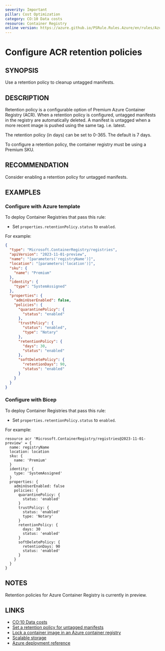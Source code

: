 ```yaml
---
severity: Important
pillar: Cost Optimization
category: CO:10 Data costs
resource: Container Registry
online version: https://azure.github.io/PSRule.Rules.Azure/en/rules/Azure.ACR.Retention/
---
```


# Configure ACR retention policies

## SYNOPSIS

Use a retention policy to cleanup untagged manifests.

## DESCRIPTION

Retention policy is a configurable option of Premium Azure Container Registry (ACR).
When a retention policy is configured, untagged manifests in the registry are automatically deleted.
A manifest is untagged when a more recent image is pushed using the same tag. i.e. latest.

The retention policy (in days) can be set to 0-365.
The default is 7 days.

To configure a retention policy, the container registry must be using a Premium SKU.

## RECOMMENDATION

Consider enabling a retention policy for untagged manifests.

## EXAMPLES

### Configure with Azure template

To deploy Container Registries that pass this rule:

- Set `properties.retentionPolicy.status` to `enabled`.

For example:

```json
{
  "type": "Microsoft.ContainerRegistry/registries",
  "apiVersion": "2023-11-01-preview",
  "name": "[parameters('registryName')]",
  "location": "[parameters('location')]",
  "sku": {
    "name": "Premium"
  },
  "identity": {
    "type": "SystemAssigned"
  },
  "properties": {
    "adminUserEnabled": false,
    "policies": {
      "quarantinePolicy": {
        "status": "enabled"
      },
      "trustPolicy": {
        "status": "enabled",
        "type": "Notary"
      },
      "retentionPolicy": {
        "days": 30,
        "status": "enabled"
      },
      "softDeletePolicy": {
        "retentionDays": 90,
        "status": "enabled"
      }
    }
  }
}
```

### Configure with Bicep

To deploy Container Registries that pass this rule:

- Set `properties.retentionPolicy.status` to `enabled`.

For example:

```bicep
resource acr 'Microsoft.ContainerRegistry/registries@2023-11-01-preview' = {
  name: registryName
  location: location
  sku: {
    name: 'Premium'
  }
  identity: {
    type: 'SystemAssigned'
  }
  properties: {
    adminUserEnabled: false
    policies: {
      quarantinePolicy: {
        status: 'enabled'
      }
      trustPolicy: {
        status: 'enabled'
        type: 'Notary'
      }
      retentionPolicy: {
        days: 30
        status: 'enabled'
      }
      softDeletePolicy: {
        retentionDays: 90
        status: 'enabled'
      }
    }
  }
}
```

## NOTES

Retention policies for Azure Container Registry is currently in preview.

## LINKS

- [CO:10 Data costs](https://learn.microsoft.com/azure/well-architected/cost-optimization/optimize-data-costs)
- [Set a retention policy for untagged manifests](https://learn.microsoft.com/azure/container-registry/container-registry-retention-policy)
- [Lock a container image in an Azure container registry](https://learn.microsoft.com/azure/container-registry/container-registry-image-lock)
- [Scalable storage](https://learn.microsoft.com/azure/container-registry/container-registry-storage#scalable-storage)
- [Azure deployment reference](https://learn.microsoft.com/azure/templates/microsoft.containerregistry/registries)
